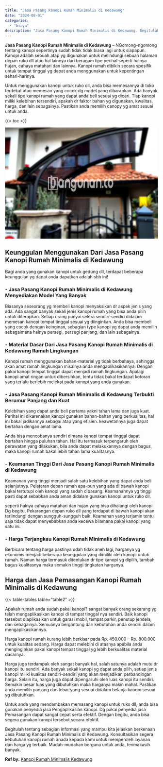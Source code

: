 ```yaml
---
title: "Jasa Pasang Kanopi Rumah Minimalis di Kedawung"
date: "2024-08-01"
categories: 
  - "biaya"
description: "Jasa Pasang Kanopi Rumah Minimalis di Kedawung. Begitulah tentang sebagian informasi yang mampu kita jelaskan berkenaan Jasa Pasang Kanopi Rumah Minimalis di..."
---
```


**Jasa Pasang Kanopi Rumah Minimalis di Kedawung** – NGomong-ngomong tentang kanopi sepertinya sudah tidak tidak biasa lagi untuk siapapun. Kanopi adalah sebuah atap yg digunakan untuk melindungi sebuah halaman depan ruko dll atau hal lainnya dari beragam tipe perihal seperti halnya hujan, cahaya matahari dan lainnya. Kanopi rumah dibikin secara spesifik untuk tempat tinggal yg dapat anda menggunakan untuk kepentingan sehari-harinya.

Untuk menggunakan kanopi untuk ruko dll, anda bisa memesannya di toko terdekat atau memesan yang cocok dg model yang diharapkan. Ada banyak sekali tipe kanopi rumah yang dapat anda beli sesuai yg dicari. Tiap kanopi miliki kelebihan tersendiri, apakah dr faktor bahan yg digunakan, kwalitas, harga, dan lain sebagainya. Pastikan anda memilih canopy yg amat sesuai untuk anda.

{{< toc >}}

![Jasa Pasang Kanopi Rumah Minimalis di Kedawung](/images/harga-kanopi-minimalis-04.png)

## Keunggulan Menggunakan Dari Jasa Pasang Kanopi Rumah Minimalis di Kedawung

Bagi anda yang gunakan kanopi untuk gedung dll, terdapat beberapa keunggulan yg dapat anda dapatkan adalah sbb ini!

### \- Jasa Pasang Kanopi Rumah Minimalis di Kedawung Menyediakan Model Yang Banyak

Biasanya seseorang yg membeli kanopi menyaksikan dr aspek jenis yang ada. Ada sangat banyak sekali jenis kanopi rumah yang bisa anda pilih untuk diterapkan. Setiap orang punyai selera sendiri-sendiri didalam memesan kanopi tempat tinggal sesuai yg diinginkan. Anda bisa membeli yang cocok dengan keinginan, sebagian type kanopi yg dapat anda memilih sebagaimana halnya persegi, persegi panjang, dan lain sebagainya.

### \- Material Dasar Dari Jasa Pasang Kanopi Rumah Minimalis di Kedawung Ramah Lingkungan

Kanopi rumah menggunakan bahan-material yg tidak berbahaya, sehingga akan amat ramah lingkungan misalnya anda mengaplikasikannya. Dengan pakai kanopi tempat tinggal dapat menjadi ramah lingkungan. Apalagi kanopi amat ringan untuk dibersihkan, tentu tidak bakal terdapat kotoran yang terlalu berlebih melekat pada kanopi yang anda gunakan.

### \- Jasa Pasang Kanopi Rumah Minimalis di Kedawung Terbukti Berumur Panjang dan Kuat

Kelebihan yang dapat anda beli pertama yakni tahan lama dan juga kuat. Perihal ini dikarenakan kanopi gunakan bahan-bahan yang berkualitas, hal ini bakal jadikannya sebagai atap yang efisien. keawetannya juga dapat bertahan dengan amat lama.

Anda bisa mencobanya sendiri dimana kanopi tempat tinggal dapat bertahan hingga puluhan tahun. Hal itu termasuk terpengaruh oleh perawatan yang dilakukan, bila anda dapat melakukannya dengan bagus, maka kanopi rumah bakal lebih tahan lama kualitasnya.

### \- Keamanan Tinggi Dari Jasa Pasang Kanopi Rumah Minimalis di Kedawung

Keamanan yang tinggi menjadi salah satu kelebihan yang dapat anda beli selanjutnya. Pelataran depan rumah apa-pun yang ada di bawah kanopi bakal tertutupi oleh kanopi yang sudah dipasang. Keamanannya yg tinggi pasti dapat sebabkan anda aman didalam gunakan kanopi untuk ruko dll.

seperti halnya cahaya matahari dan hujan yang bisa dihalangi oleh kanopi. Dg begitu, Pekarangan depan ruko dll yang terdapat di bawah kanopi akan terlindungi dengan sungguh-sungguh baik. Keamanan yang terjamin tentu saja tidak dapat menyebabkan anda kecewa bilamana pakai kanopi yang satu ini.

### \- Harga Terjangkau Kanopi Rumah Minimalis di Kedawung

Berbicara tentang harga pastinya udah tidak aneh lagi, harganya yg ekonomis menjadi beberapa keunggulan yang dimiliki oleh kanopi untuk rumah. Namun harga termasuk ditentukan dr tipe kanopi yg dipilih, tambah bagus kualitasnya maka semakin tinggi tingkatan harganya.

## Harga dan Jasa Pemasangan Kanopi Rumah Minimalis di Kedawung

{{< table-tables table="table2" >}}

Apakah rumah anda sudah pakai kanopi? sangat banyak orang sekarang yg telah mengaplikasikan kanopi di tempat tinggal nya sendiri. Baik kanopi tersebut diaplikasikan untuk garasi mobil, tempat parkir, penutup jendela, dan sebagainya. Semuanya bergantung dari kebutuhan anda sendiri dalam mengaplikasikannya.

Harga kanopi rumah kurang lebih berkisar pada Rp. 450.000 – Rp. 800.000 untuk kualitas sedang. Harga dapat melebihi di atasnya apabila anda menginginkan pakai kanopi tempat tinggal yg lebih berkualitas material dasarnya.

Harga juga terdampak oleh sangat banyak hal, salah satunya adalah mutu dr kanopi itu sendiri. Ada banyak sekali kanopi yg dapat anda pilih, setiap jenis kanopi miliki kualitas sendiri-sendiri yang akan menjadikan perbandingan harga. Selain itu, harga juga dapat dipengaruhi oleh luas kanopi itu sendiri. Semakin besar luas yang dibutuhkan maka harganya makin mahal. Pastikan anda memilih panjang dan lebar yang sesuai didalam belanja kanopi sesuai yg dibutuhkan.

Untuk anda yang mendambakan memasang kanopi untuk ruko dll, anda bisa gunakan penyedia jasa Pengaplikasian kanopi. Dg pakai penyedia jasa Pemasangan dapat sangat cepat serta efektif. Dengan begitu, anda bisa segera gunakan kanopi tersebut secara efektif.

Begitulah tentang sebagian informasi yang mampu kita jelaskan berkenaan Jasa Pasang Kanopi Rumah Minimalis di Kedawung. Konsultasikan segera kebutuhan kanopi rumah anada kepada kami untuk memperoleh layanan dan harga yg terbaik. Mudah-mudahan berguna untuk anda, terimakasih banyak.

**Ref by:**  [Kanopi Rumah Minimalis Kedawung](https://id.wikipedia.org/wiki/Kanopi)
